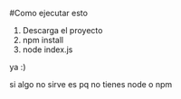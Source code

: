 #Como ejecutar esto

1) Descarga el proyecto
2) npm install
3) node index.js

ya :)

si algo no sirve es pq no tienes node o npm